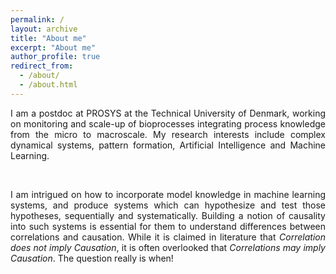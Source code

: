 ```yaml
---
permalink: /
layout: archive
title: "About me"
excerpt: "About me"
author_profile: true
redirect_from:
  - /about/
  - /about.html
---
```

<div style="text-align: justify">

I am a postdoc at PROSYS at the Technical University of Denmark, working on monitoring and scale-up of bioprocesses integrating process knowledge from the micro to macroscale. My research interests include complex dynamical systems, pattern formation, Artificial Intelligence and Machine Learning.
</div>
<br/>

<div style="text-align: justify">


I am intrigued on how to incorporate model knowledge in machine learning systems, and produce systems which can hypothesize and test those hypotheses, sequentially and systematically. Building a notion of causality into such systems is essential for them to understand differences between correlations and causation. While it is claimed in literature that <em>Correlation does not imply Causation</em>, it is often overlooked that <em>Correlations may imply Causation</em>. The question really is when!
</div>
